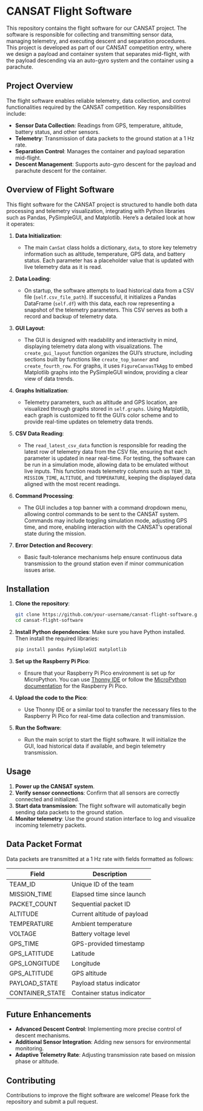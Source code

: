 # CANSAT Flight Software

This repository contains the flight software for our CANSAT project. The software is responsible for collecting and transmitting sensor data, managing telemetry, and executing descent and separation procedures. This project is developed as part of our CANSAT competition entry, where we design a payload and container system that separates mid-flight, with the payload descending via an auto-gyro system and the container using a parachute.

## Project Overview

The flight software enables reliable telemetry, data collection, and control functionalities required by the CANSAT competition. Key responsibilities include:

- **Sensor Data Collection**: Readings from GPS, temperature, altitude, battery status, and other sensors.
- **Telemetry**: Transmission of data packets to the ground station at a 1 Hz rate.
- **Separation Control**: Manages the container and payload separation mid-flight.
- **Descent Management**: Supports auto-gyro descent for the payload and parachute descent for the container.

## Overview of Flight Software

This flight software for the CANSAT project is structured to handle both data processing and telemetry visualization, integrating with Python libraries such as Pandas, PySimpleGUI, and Matplotlib. Here’s a detailed look at how it operates:

1. **Data Initialization**: 
   - The main `CanSat` class holds a dictionary, `data`, to store key telemetry information such as altitude, temperature, GPS data, and battery status. Each parameter has a placeholder value that is updated with live telemetry data as it is read.

2. **Data Loading**:
   - On startup, the software attempts to load historical data from a CSV file (`self.csv_file_path`). If successful, it initializes a Pandas DataFrame (`self.df`) with this data, each row representing a snapshot of the telemetry parameters. This CSV serves as both a record and backup of telemetry data.

3. **GUI Layout**:
   - The GUI is designed with readability and interactivity in mind, displaying telemetry data along with visualizations. The `create_gui_layout` function organizes the GUI’s structure, including sections built by functions like `create_top_banner` and `create_fourth_row`. For graphs, it uses `FigureCanvasTkAgg` to embed Matplotlib graphs into the PySimpleGUI window, providing a clear view of data trends.

4. **Graphs Initialization**:
   - Telemetry parameters, such as altitude and GPS location, are visualized through graphs stored in `self.graphs`. Using Matplotlib, each graph is customized to fit the GUI’s color scheme and to provide real-time updates on telemetry data trends.

5. **CSV Data Reading**:
   - The `read_latest_csv_data` function is responsible for reading the latest row of telemetry data from the CSV file, ensuring that each parameter is updated in near real-time. For testing, the software can be run in a simulation mode, allowing data to be emulated without live inputs. This function reads telemetry columns such as `TEAM_ID`, `MISSION_TIME`, `ALTITUDE`, and `TEMPERATURE`, keeping the displayed data aligned with the most recent readings.

6. **Command Processing**:
   - The GUI includes a top banner with a command dropdown menu, allowing control commands to be sent to the CANSAT system. Commands may include toggling simulation mode, adjusting GPS time, and more, enabling interaction with the CANSAT’s operational state during the mission.

7. **Error Detection and Recovery**:
   - Basic fault-tolerance mechanisms help ensure continuous data transmission to the ground station even if minor communication issues arise.

## Installation

1. **Clone the repository**:
   ```bash
   git clone https://github.com/your-username/cansat-flight-software.git
   cd cansat-flight-software
   ```

2. **Install Python dependencies**:
   Make sure you have Python installed. Then install the required libraries:
   ```bash
   pip install pandas PySimpleGUI matplotlib
   ```

3. **Set up the Raspberry Pi Pico**:
   - Ensure that your Raspberry Pi Pico environment is set up for MicroPython. You can use [Thonny IDE](https://thonny.org/) or follow the [MicroPython documentation](https://docs.micropython.org/en/latest/rp2/quickref.html) for the Raspberry Pi Pico.

4. **Upload the code to the Pico**:
   - Use Thonny IDE or a similar tool to transfer the necessary files to the Raspberry Pi Pico for real-time data collection and transmission.

5. **Run the Software**:
   - Run the main script to start the flight software. It will initialize the GUI, load historical data if available, and begin telemetry transmission.

## Usage

1. **Power up the CANSAT system**.
2. **Verify sensor connections**: Confirm that all sensors are correctly connected and initialized.
3. **Start data transmission**: The flight software will automatically begin sending data packets to the ground station.
4. **Monitor telemetry**: Use the ground station interface to log and visualize incoming telemetry packets.

## Data Packet Format

Data packets are transmitted at a 1 Hz rate with fields formatted as follows:

| Field            | Description                      |
|------------------|----------------------------------|
| TEAM_ID          | Unique ID of the team           |
| MISSION_TIME     | Elapsed time since launch       |
| PACKET_COUNT     | Sequential packet ID            |
| ALTITUDE         | Current altitude of payload     |
| TEMPERATURE      | Ambient temperature             |
| VOLTAGE          | Battery voltage level           |
| GPS_TIME         | GPS-provided timestamp          |
| GPS_LATITUDE     | Latitude                        |
| GPS_LONGITUDE    | Longitude                       |
| GPS_ALTITUDE     | GPS altitude                    |
| PAYLOAD_STATE    | Payload status indicator        |
| CONTAINER_STATE  | Container status indicator      |

## Future Enhancements

- **Advanced Descent Control**: Implementing more precise control of descent mechanisms.
- **Additional Sensor Integration**: Adding new sensors for environmental monitoring.
- **Adaptive Telemetry Rate**: Adjusting transmission rate based on mission phase or altitude.

## Contributing

Contributions to improve the flight software are welcome! Please fork the repository and submit a pull request.

